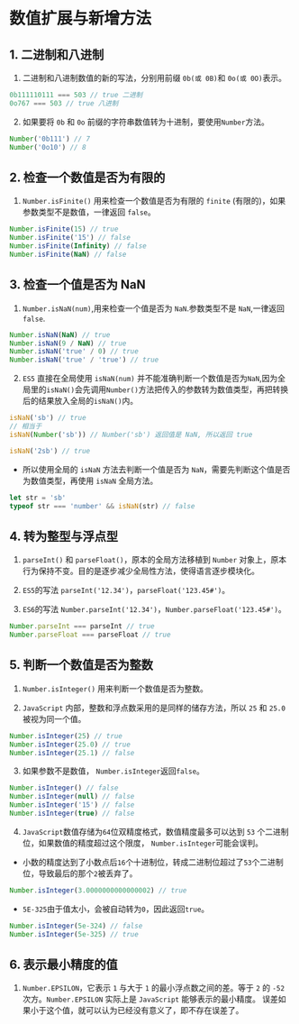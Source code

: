 # 数值扩展与新增方法

## 1. 二进制和八进制

1. 二进制和八进制数值的新的写法，分别用前缀 `0b(或 0B)`和 `0o(或 0O)`表示。

```js
0b111110111 === 503 // true 二进制
0o767 === 503 // true 八进制
```

2. 如果要将 `0b` 和 `0o` 前缀的字符串数值转为十进制，要使用`Number`方法。

```js
Number('0b111') // 7
Number('0o10') // 8
```

## 2. 检查一个数值是否为有限的

1. `Number.isFinite()` 用来检查一个数值是否为有限的 `finite` (有限的)，如果参数类型不是数值，一律返回 `false`。

```js
Number.isFinite(15) // true
Number.isFinite('15') // false
Number.isFinite(Infinity) // false
Number.isFinite(NaN) // false
```

## 3. 检查一个值是否为 NaN

1. `Number.isNaN(num)`,用来检查一个值是否为 `NaN`.参数类型不是 `NaN`,一律返回 `false`.

```javascript
Number.isNaN(NaN) // true
Number.isNaN(9 / NaN) // true
Number.isNaN('true' / 0) // true
Number.isNaN('true' / 'true') // true
```

2. `ES5` 直接在全局使用 `isNaN(num)` 并不能准确判断一个数值是否为`NaN`,因为全局里的`isNaN()`会先调用`Number()`方法把传入的参数转为数值类型，再把转换后的结果放入全局的`isNaN()`内。

```js
isNaN('sb') // true
// 相当于
isNaN(Number('sb')) // Number('sb') 返回值是 NaN, 所以返回 true

isNaN('2sb') // true
```

- 所以使用全局的 `isNaN` 方法去判断一个值是否为 `NaN`，需要先判断这个值是否为数值类型，再使用 `isNaN` 全局方法。

```js
let str = 'sb'
typeof str === 'number' && isNaN(str) // false
```

## 4. 转为整型与浮点型

1. `parseInt()` 和 `parseFloat()`，原本的全局方法移植到 `Number` 对象上，原本行为保持不变。目的是逐步减少全局性方法，使得语言逐步模块化。

2. `ES5`的写法 `parseInt('12.34')`，`parseFloat('123.45#')`。
3. `ES6`的写法 `Number.parseInt('12.34')`，`Number.parseFloat('123.45#')`。

```javascript
Number.parseInt === parseInt // true
Number.parseFloat === parseFloat // true
```

## 5. 判断一个数值是否为整数

1. `Number.isInteger()` 用来判断一个数值是否为整数。

2. `JavaScript` 内部，整数和浮点数采用的是同样的储存方法，所以 `25` 和 `25.0` 被视为同一个值。

```javascript
Number.isInteger(25) // true
Number.isInteger(25.0) // true
Number.isInteger(25.1) // false
```

3. 如果参数不是数值， `Number.isInteger`返回`false`。

```javascript
Number.isInteger() // false
Number.isInteger(null) // false
Number.isInteger('15') // false
Number.isInteger(true) // false
```

4. `JavaScript`数值存储为`64`位双精度格式，数值精度最多可以达到 `53` 个二进制位，如果数值的精度超过这个限度，
   `Number.isInteger`可能会误判。

- 小数的精度达到了小数点后`16`个十进制位，转成二进制位超过了`53`个二进制位，导致最后的那个`2`被丢弃了。

```javascript
Number.isInteger(3.0000000000000002) // true
```

- `5E-325`由于值太小，会被自动转为`0`，因此返回`true`。

```js
Number.isInteger(5e-324) // false
Number.isInteger(5e-325) // true
```

## 6. 表示最小精度的值

1. `Number.EPSILON`，它表示 `1` 与大于 `1` 的最小浮点数之间的差。等于 `2` 的 `-52` 次方。`Number.EPSILON` 实际上是 `JavaScript` 能够表示的最小精度。
   误差如果小于这个值，就可以认为已经没有意义了，即不存在误差了。
